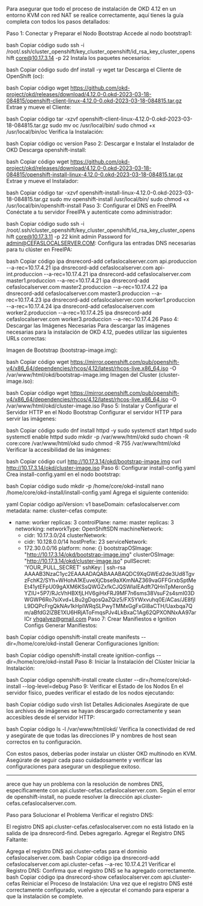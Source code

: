 Para asegurar que todo el proceso de instalación de OKD 4.12 en un entorno KVM con red NAT se realice correctamente, aquí tienes la guía completa con todos los pasos detallados:

Paso 1: Conectar y Preparar el Nodo Bootstrap
Accede al nodo bootstrap1:

bash
Copiar código
sudo ssh -i /root/.ssh/cluster_openshift/key_cluster_openshift/id_rsa_key_cluster_openshift core@10.17.3.14 -p 22
Instala los paquetes necesarios:

bash
Copiar código
sudo dnf install -y wget tar
Descarga el Cliente de OpenShift (oc):

bash
Copiar código
wget https://github.com/okd-project/okd/releases/download/4.12.0-0.okd-2023-03-18-084815/openshift-client-linux-4.12.0-0.okd-2023-03-18-084815.tar.gz
Extrae y mueve el Cliente:

bash
Copiar código
tar -xzvf openshift-client-linux-4.12.0-0.okd-2023-03-18-084815.tar.gz
sudo mv oc /usr/local/bin/
sudo chmod +x /usr/local/bin/oc
Verifica la Instalación:

bash
Copiar código
oc version
Paso 2: Descargar e Instalar el Instalador de OKD
Descarga openshift-install:

bash
Copiar código
wget https://github.com/okd-project/okd/releases/download/4.12.0-0.okd-2023-03-18-084815/openshift-install-linux-4.12.0-0.okd-2023-03-18-084815.tar.gz
Extrae y mueve el Instalador:

bash
Copiar código
tar -xzvf openshift-install-linux-4.12.0-0.okd-2023-03-18-084815.tar.gz
sudo mv openshift-install /usr/local/bin/
sudo chmod +x /usr/local/bin/openshift-install
Paso 3: Configurar el DNS en FreeIPA
Conéctate a tu servidor FreeIPA y autentícate como administrador:

bash
Copiar código
sudo ssh -i /root/.ssh/cluster_openshift/key_cluster_openshift/id_rsa_key_cluster_openshift core@10.17.3.11 -p 22
kinit admin
Password for admin@CEFASLOCALSERVER.COM:
Configura las entradas DNS necesarias para tu clúster en FreeIPA:

bash
Copiar código
ipa dnsrecord-add cefaslocalserver.com api.produccion --a-rec=10.17.4.21
ipa dnsrecord-add cefaslocalserver.com api-int.produccion --a-rec=10.17.4.21
ipa dnsrecord-add cefaslocalserver.com master1.produccion --a-rec=10.17.4.21
ipa dnsrecord-add cefaslocalserver.com master2.produccion --a-rec=10.17.4.22
ipa dnsrecord-add cefaslocalserver.com master3.produccion --a-rec=10.17.4.23
ipa dnsrecord-add cefaslocalserver.com worker1.produccion --a-rec=10.17.4.24
ipa dnsrecord-add cefaslocalserver.com worker2.produccion --a-rec=10.17.4.25
ipa dnsrecord-add cefaslocalserver.com worker3.produccion --a-rec=10.17.4.26
Paso 4: Descargar las Imágenes Necesarias
Para descargar las imágenes necesarias para la instalación de OKD 4.12, puedes utilizar las siguientes URLs correctas:

Imagen de Bootstrap (bootstrap-image.img):

bash
Copiar código
wget https://mirror.openshift.com/pub/openshift-v4/x86_64/dependencies/rhcos/4.12/latest/rhcos-live.x86_64.iso -O /var/www/html/okd/bootstrap-image.img
Imagen del Cluster (cluster-image.iso):

bash
Copiar código
wget https://mirror.openshift.com/pub/openshift-v4/x86_64/dependencies/rhcos/4.12/latest/rhcos-live.x86_64.iso -O /var/www/html/okd/cluster-image.iso
Paso 5: Instalar y Configurar el Servidor HTTP en el Nodo Bootstrap
Configurar el servidor HTTP para servir las imágenes:

bash
Copiar código
sudo dnf install httpd -y
sudo systemctl start httpd
sudo systemctl enable httpd
sudo mkdir -p /var/www/html/okd
sudo chown -R core:core /var/www/html/okd
sudo chmod -R 755 /var/www/html/okd
Verificar la accesibilidad de las imágenes:

bash
Copiar código
curl http://10.17.3.14/okd/bootstrap-image.img
curl http://10.17.3.14/okd/cluster-image.iso
Paso 6: Configurar install-config.yaml
Crea install-config.yaml en el nodo bootstrap:

bash
Copiar código
sudo mkdir -p /home/core/okd-install
nano /home/core/okd-install/install-config.yaml
Agrega el siguiente contenido:

yaml
Copiar código
apiVersion: v1
baseDomain: cefaslocalserver.com
metadata:
  name: cluster-cefas
compute:
- name: worker
  replicas: 3
controlPlane:
  name: master
  replicas: 3
networking:
  networkType: OpenShiftSDN
  machineNetwork:
  - cidr: 10.17.3.0/24
  clusterNetwork:
  - cidr: 10.128.0.0/14
    hostPrefix: 23
  serviceNetwork:
  - 172.30.0.0/16
platform:
  none: {}
bootstrapOSImage: "http://10.17.3.14/okd/bootstrap-image.img"
clusterOSImage: "http://10.17.3.14/okd/cluster-image.iso"
pullSecret: 'YOUR_PULL_SECRET'
sshKey: |
  ssh-rsa AAAAB3NzaC1yc2EAAAADAQABAAABAQDC9XqGWEd2de3Ud8TgvzFchK2/SYh+WHohA1KEuveXjCbse9aXKmNAZ369vaGFFGrxbSptMeEt41ytEFpU09gAXM6KSsQWGZxfkCJQSWIaIEAdft7QHnTpMeronSgYZIU+5P7/RJcVhHBXfjLHV6giHxFRJ9MF7n6sms38VsuF2s4smI03DWGWP6Ro7siXvd+LBu2gDqosQaZQiz5/FX5YWxvuhq0E/ACas/JE8fjIL9DQPcFrgQkNAv1kHpIWRqSLPwyTMMxGgFxGI8aCTH/Uaxbqa7Qm/aBfdG2lZBE1XU6HRjAToFmqsPJv4LkBxaC1Ag62QPXONNxAA97arICr vhgalvez@gmail.com
Paso 7: Crear Manifiestos e Ignition Configs
Generar Manifiestos:

bash
Copiar código
openshift-install create manifests --dir=/home/core/okd-install
Generar Configuraciones Ignition:

bash
Copiar código
openshift-install create ignition-configs --dir=/home/core/okd-install
Paso 8: Iniciar la Instalación del Clúster
Iniciar la Instalación:

bash
Copiar código
openshift-install create cluster --dir=/home/core/okd-install --log-level=debug
Paso 9: Verificar el Estado de los Nodos
En el servidor físico, puedes verificar el estado de los nodos ejecutando:

bash
Copiar código
sudo virsh list
Detalles Adicionales
Asegúrate de que los archivos de imágenes se hayan descargado correctamente y sean accesibles desde el servidor HTTP:

bash
Copiar código
ls -l /var/www/html/okd/
Verifica la conectividad de red y asegúrate de que todas las direcciones IP y nombres de host sean correctos en tu configuración.

Con estos pasos, deberías poder instalar un clúster OKD multinodo en KVM. Asegúrate de seguir cada paso cuidadosamente y verificar las configuraciones para asegurar un despliegue exitoso.

___


arece que hay un problema con la resolución de nombres DNS, específicamente con api.cluster-cefas.cefaslocalserver.com. Según el error de openshift-install, no puede resolver la dirección api.cluster-cefas.cefaslocalserver.com.

Paso para Solucionar el Problema
Verificar el registro DNS:

El registro DNS api.cluster-cefas.cefaslocalserver.com no está listado en la salida de ipa dnsrecord-find. Debes agregarlo.
Agregar el Registro DNS Faltante:

Agrega el registro DNS api.cluster-cefas para el dominio cefaslocalserver.com.
bash
Copiar código
ipa dnsrecord-add cefaslocalserver.com api.cluster-cefas --a-rec 10.17.4.21
Verificar el Registro DNS:
Confirma que el registro DNS se ha agregado correctamente.
bash
Copiar código
ipa dnsrecord-show cefaslocalserver.com api.cluster-cefas
Reiniciar el Proceso de Instalación:
Una vez que el registro DNS esté correctamente configurado, vuelve a ejecutar el comando para esperar a que la instalación se complete.